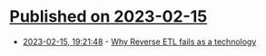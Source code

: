 # [Published on 2023-02-15](index.md)

* [2023-02-15, 19:21:48](https://news.ycombinator.com/item?id=34809160) - [Why Reverse ETL fails as a technology](https://www.castled.io/blogs/reverse-etl-is-a-passing-fad)
